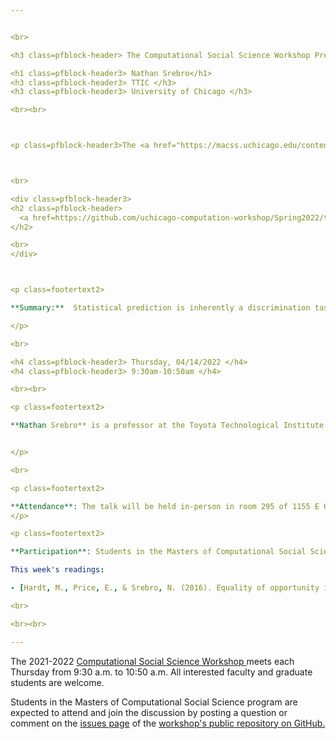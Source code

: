 ```yaml
---


<br>

<h3 class=pfblock-header> The Computational Social Science Workshop Presents </h3>

<h1 class=pfblock-header3> Nathan Srebro</h1>
<h3 class=pfblock-header3> TTIC </h3>
<h3 class=pfblock-header3> University of Chicago </h3>

<br><br>



<p class=pfblock-header3>The <a href="https://macss.uchicago.edu/content/computation-workshop"> Computational Social Science Workshop </a> at the University of Chicago cordially invites you to attend this week's talk:</p>



<br>

<div class=pfblock-header3>
<h2 class=pfblock-header>
  <a href=https://github.com/uchicago-computation-workshop/Spring2022/tree/master/04-14_Srebro> What do we mean by 'non-discriminatory' in statistical prediction tasks? </a>
</h2>

<br>
</div>



<p class=footertext2>

**Summary:**  Statistical prediction is inherently a discrimination task--discriminating between cases we predict will be in one target class versus the other.  Yet we frequently do not want to employ certain kinds of discrimination based on persectibed "protected attributes".  What kinds of discrimination do we not want?  I will argue this is very task and context specific, and we will try to explore whether we can translate different notions to operational statistical definitions.

</p>

<br>

<h4 class=pfblock-header3> Thursday, 04/14/2022 </h4>
<h4 class=pfblock-header3> 9:30am-10:50am </h4>

<br><br>

<p class=footertext2>

**Nathan Srebro** is a professor at the Toyota Technological Institute at Chicago, with cross-appointments at the University of Chicago's Department of Computer Science, and Committee on Computational and Applied Mathematics. He obtained his PhD from the Massachusetts Institute of Technology in 2004, and previously was a postdoctoral fellow at the University of Toronto, a visiting scientist at IBM, and an associate professor at the Technion.


</p>

<br>

<p class=footertext2>

**Attendance**: The talk will be held in-person in room 295 of 1155 E 60th Street.
</p>

<p class=footertext2>

**Participation**: Students in the Masters of Computational Social Science program are expected to attend and join the discussion by posting an individual question or comment on the issues <a href= https://github.com/uchicago-computation-workshop/Spring2022/issues/3> page </a> of the <a href="https://github.com/uchicago-computation-workshop"> workshop's public repository.</a>

This week's readings:

- [Hardt, M., Price, E., & Srebro, N. (2016). Equality of opportunity in supervised learning. Advances in neural information processing systems, 29.](https://github.com/uchicago-computation-workshop/Spring2022/blob/master/04-14_Srebro/srebro_reading.pdf)

<br>

<br><br>

---
```


<p class=footertext> The 2021-2022 <a href="https://macss.uchicago.edu/content/computation-workshop"> Computational Social Science Workshop </a> meets each Thursday from 9:30 a.m. to 10:50 a.m. All interested faculty and graduate students are welcome.</p>



<p class=footertext>Students in the Masters of Computational Social Science program are expected to attend and join the discussion by posting a question or comment on the <a href=https://github.com/uchicago-computation-workshop/Spring2022/issues/3>issues page</a> of the <a href=https://github.com/uchicago-computation-workshop/Spring2022/tree/master/04-14_Srebro>workshop's public repository on GitHub.</a></p>
